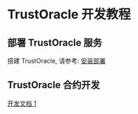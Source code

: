 # TrustOracle 开发教程

## 部署 TrustOracle 服务
搭建 TrustOracle, 请参考: [安装部署](../TrustOracle-Install/index.md)

## TrustOracle 合约开发
[开发文档 1](./develop.md)